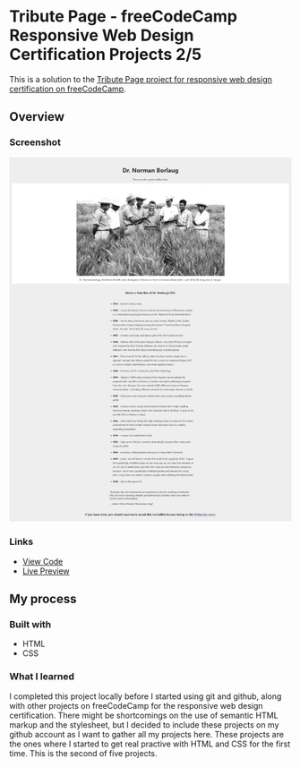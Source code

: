 # Tribute Page - freeCodeCamp Responsive Web Design Certification Projects 2/5

This is a solution to the [Tribute Page project for responsive web design certification on freeCodeCamp](https://www.freecodecamp.org/learn/2022/responsive-web-design/).

## Overview

### Screenshot

![](./screenshot.png)

### Links

- [View Code]()
- [Live Preview]()

## My process

### Built with

- HTML
- CSS

### What I learned

I completed this project locally before I started using git and github, along with other projects on freeCodeCamp for the responsive web design certification. There might be shortcomings on the use of semantic HTML markup and the stylesheet, but I decided to include these projects on my github account as I want to gather all my projects here. These projects are the ones where I started to get real practive with HTML and CSS for the first time. This is the second of five projects.